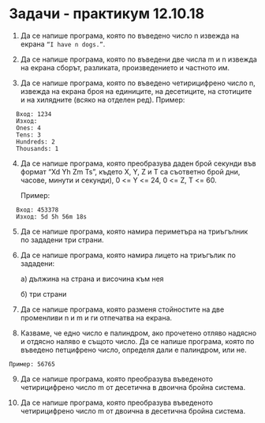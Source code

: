 # Задачи - практикум 12.10.18

1. Да се напише програма, която по въведено число n извежда на екрана ```“I have n dogs.”```.


2. Да се напише програма, която по въведени две числа m и n извежда на екрана сборът, разликата, произведението и частното им.


3. Да се напише програма, която по въведено четирицифрено число n, извежда на екрана броя на единиците, на десетиците, на стотиците и на хилядните (всяко на отделен ред).
	Пример:
  ```
	Вход: 1234
	Изход:
	Ones: 4
	Tens: 3
	Hundreds: 2
	Thousands: 1
  ```


4. Да се напише програма, която преобразува даден брой секунди във формат “Xd Yh Zm Ts”, където X, Y, Z и T са съответно брой дни, часове, минути и секунди), 0 <= Y <= 24, 0 <= Z, T <= 60.

	Пример:
  ```
	Вход: 453378
    Изход: 5d 5h 56m 18s
  ```

5. 	Да се напише програма, която намира периметъра на триъгълник по зададени три страни.


6. Да се напише програма, която намира лицето на триъгълик по зададени:

    а) дължина на страна и височина към нея

    б) три страни


7. Да се напише програма, която разменя стойностите на две променливи n и m и ги отпечатва на екрана.


8. Казваме, че едно число е палиндром, ако прочетено отляво надясно и отдясно наляво е същото число.
Да се напише програма, която по въведено петцифрено число, определя дали е палиндром, или не.
```
Пример: 56765
```


9. Да се напише програма, която преобразува въведеното четирицифрено число m от десетична в двоична бройна система.


10. Да се напише програма, която преобразува въведеното четирицифрено число m от двоична в десетична бройна система.
